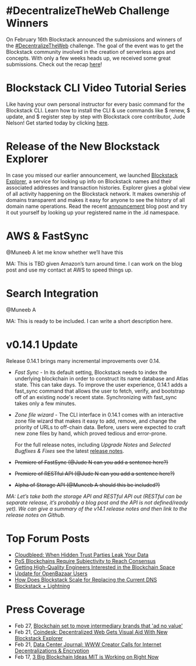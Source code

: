 # #DecentralizeTheWeb Challenge Winners
  On February 16th Blockstack announced the submissions and winners of the [#DecentralizeTheWeb](https://twitter.com/hashtag/DecentralizeTheWeb?src=hash) challenge. The goal of the event was to get the Blockstack community involved in the creation of serverless apps and concepts. With only a few weeks heads up, we received some great submissions. Check out the recap [here](https://forum.blockstack.org/t/the-decentralizetheweb-recap/746)! 

# Blockstack CLI Video Tutorial Series
  Like having your own personal instructor for every basic command for the Blockstack CLI. Learn how to install the CLI & use commands like $ renew, $ update, and $ register step by step with Blockstack core contributor, Jude Nelson! Get started today by clicking [here](https://www.youtube.com/playlist?list=PLXS8JJHIn4nGCU2uW85dHXpkQJ7QA5JkX).

# Release of the New Blockstack Explorer
  In case you missed our earlier announcement, we launched [Blockstack Explorer](https://explorer.blockstack.org/), a service for looking up info on Blockstack names and their associated addresses and transaction histories. Explorer gives a global view of all activity happening on the Blockstack network. It makes ownership of domains transparent and makes it easy for anyone to see the history of all domain name operations. Read the recent [announcement](http://blockstack.us14.list-manage1.com/track/click?u=394a2b5cfee9c4b0f7525b009&id=4c40716416&e=a5f3df994e) blog post and try it out yourself by looking up your registered name in the .id namespace.

# AWS & FastSync

@Muneeb A let me know whether we’ll have this

MA: This is TBD given Amazon’s turn around time. I can work on the blog post and use my contact at AWS to speed things up.

# Search Integration

@Muneeb A

MA: This is ready to be included. I can write a short description here.

# v0.14.1 Update
  Release 0.14.1 brings many incremental improvements over 0.14. 
- *Fast Sync* -  In its default setting, Blockstack needs to index the underlying blockchain in order to construct its name database and Atlas state. This can take days. To improve the user experience, 0.14.1 adds a fast_sync command that allows the user to fetch, verify, and bootstrap off of an existing node's recent state. Synchronizing with fast_sync takes only a few minutes.
- *Zone file wizard* - The CLI interface in 0.14.1 comes with an interactive zone file wizard that makes it easy to add, remove, and change the priority of URLs to off-chain data. Before, users were expected to craft new zone files by hand, which proved tedious and error-prone.
  
  For the full release notes, including *Upgrade Notes* and *Selected Bugfixes & Fixes* see the latest [release notes](https://github.com/blockstack/blockstack-core/blob/rc-0.14.1b/release_notes/changelog-0.14.1.md).
- ~~Premiere of FastSync (@Jude N can you add a sentence here?)~~
- ~~Premiere of RESTful API (@Jude N can you add a sentence here?)~~
- ~~Alpha of Storage API (@Muneeb A should this be included?)~~

_MA: Let’s take both the storage API and RESTful API out (RESTful can be separate release, it’s probably a blog post and the API is not defined/ready yet). We can give a summary of the v14.1 release notes and then link to the release notes on Github._

# Top Forum Posts
- [Cloudbleed: When Hidden Trust Parties Leak Your Data](https://forum.blockstack.org/t/cloudbleed-when-hidden-trusted-parties-leak-your-data/757)
- [PoS Blockchains Require Subjectivity to Reach Consensus](https://forum.blockstack.org/t/pos-blockchains-require-subjectivity-to-reach-consensus/762)
- [Getting High-Quality Engineers Interested in the Blockchain Space](https://forum.blockstack.org/t/getting-high-quality-engineers-interested-in-the-blockchain-space/749)
- [Update for OpenBazaar Users](https://forum.blockstack.org/t/update-for-openbazaar-users/688)
- [How Does Blockstack Scale for Replacing the Current DNS](https://forum.blockstack.org/t/how-does-blockstack-scale-for-things-like-replacing-the-current-dns-system-as-whole/533) 
- [Blockstack + Lightning](https://forum.blockstack.org/t/blockstack-lightning/689?u=larry)

# Press Coverage
- Feb 27, [Blockchain set to move intermediary brands that 'ad no value'](http://www.campaignlive.co.uk/article/blockchain-set-remove-intermediary-brands-add-no-value/1425502#bgF4o1fOCacJEQuf.99)
- Feb 21, [Coindesk: Decentralized Web Gets Visual Aid With New Blockstack Explorer](http://www.coindesk.com/decentralized-web-gets-visual-aid-new-blockstack-explorer/?utm_content=buffer7d93f&utm_medium=social&utm_source=twitter.com&utm_campaign=buffer)
- Feb 21, [Data Center Journal: WWW Creator Calls for Internet Decentralizations & Encryption](https://www.datacenterjournal.com/world-wide-web-creator-calls-internet-decentralization-encryption/)
- Feb 17, [3 Big Blockchain Ideas MIT is Working on Right Now](http://www.coindesk.com/3-big-blockchain-ideas-mit-working-right-now/)


